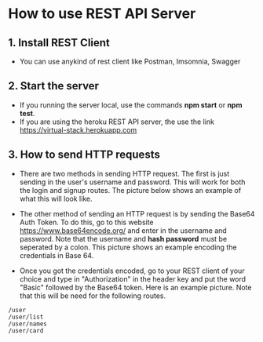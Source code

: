 # How to use REST API Server #
## 1. Install REST Client
* You can use anykind of rest client like Postman, Imsomnia, Swagger

## 2. Start the server ##
* If you running the server local, use the commands **npm start** or **npm test**.
* If you are using the heroku REST API server, the use the link https://virtual-stack.herokuapp.com

## 3. How to send HTTP requests ##
* There are two methods in sending HTTP request. The first is just sending in the user's username and password. This will work for both the login and signup routes. The picture below shows an example of what this will look like.

* The other method of sending an HTTP request is by sending the Base64 Auth Token. To do this, go to this website https://www.base64encode.org/ and enter in the username and password. Note that the username and **hash password** must be seperated by a colon. This picture shows an example encoding the credentials in Base 64.

* Once you got the credentials encoded, go to your REST client of your choice and type in "Authorization" in the header key and put the word "Basic" followed by the Base64 token. Here is an example picture. Note that this will be need for the following routes.
``` 
/user
/user/list
/user/names
/user/card
```
